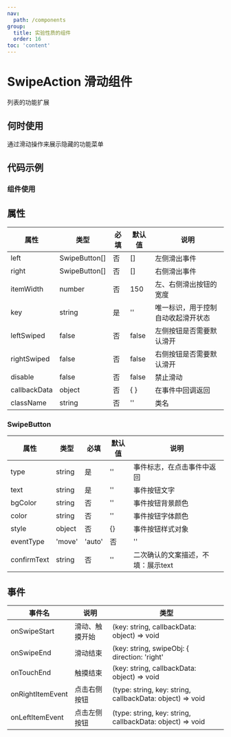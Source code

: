 ```yaml
---
nav:
  path: /components
group:
  title: 实验性质的组件
  order: 16
toc: 'content'
---
```


# SwipeAction 滑动组件
列表的功能扩展
## 何时使用
通过滑动操作来展示隐藏的功能菜单

## 代码示例

### 组件使用
<code src='../../demo/pages/SwipeActionTool'></code>


## 属性
| 属性         | 类型            | 必填   | 默认值 | 说明                  |
| -------------|----------------|-------|-------|------------------------------------------- |
| left         | SwipeButton[]  | 否    | []    | 左侧滑出事件                                 |
| right        | SwipeButton[]  | 否    | []    | 右侧滑出事件                                 |
| itemWidth    | number         | 否    | 150   | 左、右侧滑出按钮的宽度                         |
| key          | string         | 是    | ''    | 唯一标识，用于控制自动收起滑开状态               |
| leftSwiped   | false          | 否    | false | 左侧按钮是否需要默认滑开                       |
| rightSwiped  | false          | 否    | false | 右侧按钮是否需要默认滑开                       |
| disable      | false          | 否    | false | 禁止滑动                                    |
| callbackData | object         | 否    | {   } | 在事件中回调返回                              |
| className    | string         | 否    | ''    | 类名                                        |

### SwipeButton
| 属性         | 类型            | 必填   | 默认值 | 说明                  |
| -------------|----------------|-------|-------|------------------------------------------- |
| type         | string         | 是    | ''    | 事件标志，在点击事件中返回                      |
| text         | string         | 是    | ''    | 事件按钮文字                                 |
| bgColor      | string         | 否    | ''    | 事件按钮背景颜色                              |
| color        | string         | 否    | ''    | 事件按钮字体颜色                              |
| style        | object         | 否    | {}    | 事件按钮样式对象                              |
| eventType    | 'move' | 'auto'| 否    | ''    | 二次确认方式，不填：没有二次确认；auto：点击确认；move：滑动超出最大距离触发确认 |
| confirmText  | string         | 否    | ''    | 二次确认的文案描述，不填：展示text               |

## 事件
| 事件名               | 说明                 | 类型                                       |
| --------------------|---------------------|--------------------------------------------|
| onSwipeStart        | 滑动、触摸开始        | (key: string, callbackData: object) => void |
| onSwipeEnd          | 滑动结束             | (key: string, swipeObj: { direction: 'right' | 'left',left?: boolean,right?: boolean, }, callbackData: object) => void |
| onTouchEnd          | 触摸结束             | (key: string, callbackData: object) => void |
| onRightItemEvent    | 点击右侧按钮          | (type: string, key: string, callbackData: object) => void  |
| onLeftItemEvent     | 点击左侧按钮          | (type: string, key: string, callbackData: object) => void  |

